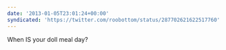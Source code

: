 ```yaml
---
date: '2013-01-05T23:01:24+00:00'
syndicated: 'https://twitter.com/roobottom/status/287702621622517760'
---
```

When IS your doll meal day?

